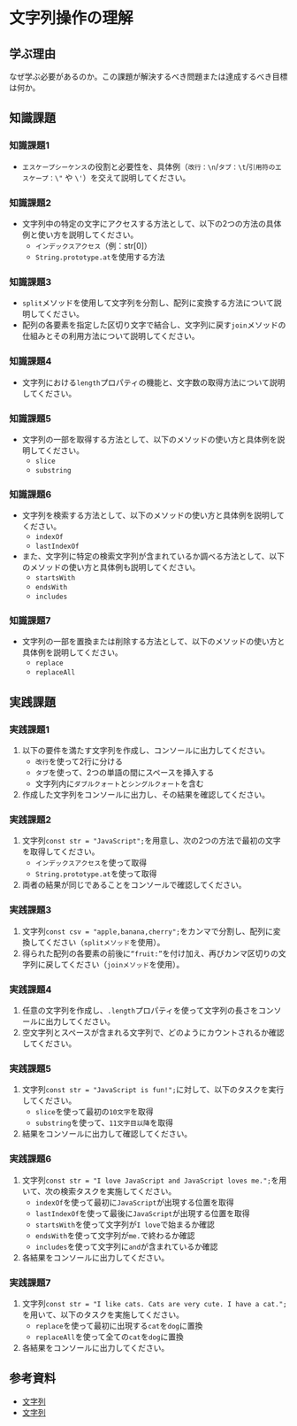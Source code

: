 # 文字列操作の理解

## 学ぶ理由

なぜ学ぶ必要があるのか。この課題が解決するべき問題または達成するべき目標は何か。

## 知識課題

### 知識課題1

- `エスケープシーケンス`の役割と必要性を、具体例（`改行：\n`/`タブ：\t`/`引用符のエスケープ：\"` や `\'`）を交えて説明してください。

### 知識課題2

- 文字列中の特定の文字にアクセスする方法として、以下の2つの方法の具体例と使い方を説明してください。
  - `インデックスアクセス`（例：str[0]）
  - `String.prototype.at`を使用する方法

### 知識課題3

- `split`メソッドを使用して文字列を分割し、配列に変換する方法について説明してください。
- 配列の各要素を指定した区切り文字で結合し、文字列に戻す`join`メソッドの仕組みとその利用方法について説明してください。

### 知識課題4

- 文字列における`length`プロパティの機能と、文字数の取得方法について説明してください。

### 知識課題5

- 文字列の一部を取得する方法として、以下のメソッドの使い方と具体例を説明してください。
  - `slice`
  - `substring`

### 知識課題6

- 文字列を検索する方法として、以下のメソッドの使い方と具体例を説明してください。
  - `indexOf`
  - `lastIndexOf`
- また、文字列に特定の検索文字列が含まれているか調べる方法として、以下のメソッドの使い方と具体例も説明してください。
  - `startsWith`
  - `endsWith`
  - `includes`

### 知識課題7

- 文字列の一部を置換または削除する方法として、以下のメソッドの使い方と具体例を説明してください。
  - `replace`
  - `replaceAll`

## 実践課題

### 実践課題1

1. 以下の要件を満たす文字列を作成し、コンソールに出力してください。
   - `改行`を使って2行に分ける
   - `タブ`を使って、2つの単語の間にスペースを挿入する
   - 文字列内に`ダブルクォート`と`シングルクォート`を含む
2. 作成した文字列をコンソールに出力し、その結果を確認してください。

### 実践課題2

1. 文字列`const str = "JavaScript";`を用意し、次の2つの方法で最初の文字を取得してください。
   - `インデックスアクセス`を使って取得
   - `String.prototype.at`を使って取得
2. 両者の結果が同じであることをコンソールで確認してください。

### 実践課題3

1. 文字列`const csv = "apple,banana,cherry";`をカンマで分割し、配列に変換してください（`splitメソッド`を使用）。
2. 得られた配列の各要素の前後に`“fruit:”`を付け加え、再びカンマ区切りの文字列に戻してください（`joinメソッド`を使用）。

### 実践課題4

1. 任意の文字列を作成し、`.length`プロパティを使って文字列の長さをコンソールに出力してください。
2. 空文字列とスペースが含まれる文字列で、どのようにカウントされるか確認してください。

### 実践課題5

1. 文字列`const str = "JavaScript is fun!";`に対して、以下のタスクを実行してください。
   - `slice`を使って最初の`10文字`を取得
   - `substring`を使って、`11文字目以降`を取得
2. 結果をコンソールに出力して確認してください。

### 実践課題6

1. 文字列`const str = "I love JavaScript and JavaScript loves me.";`を用いて、次の検索タスクを実施してください。
   - `indexOf`を使って最初に`JavaScript`が出現する位置を取得
   - `lastIndexOf`を使って最後に`JavaScript`が出現する位置を取得
   - `startsWith`を使って文字列が`I love`で始まるか確認
   - `endsWith`を使って文字列が`me.`で終わるか確認
   - `includes`を使って文字列に`and`が含まれているか確認
2. 各結果をコンソールに出力してください。

### 実践課題7

1. 文字列`const str = "I like cats. Cats are very cute. I have a cat.";`を用いて、以下のタスクを実施してください。
   - `replace`を使って最初に出現する`cat`を`dog`に置換
   - `replaceAll`を使って全ての`cat`を`dog`に置換
2. 各結果をコンソールに出力してください。

## 参考資料

- [文字列](https://jsprimer.net/basic/string/)
- [文字列](https://ja.javascript.info/string)

